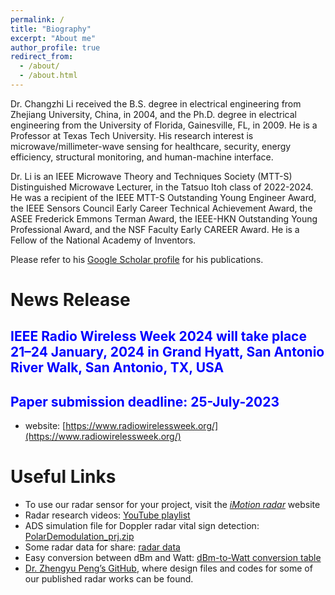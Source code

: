 ```yaml
---
permalink: /
title: "Biography"
excerpt: "About me"
author_profile: true
redirect_from: 
  - /about/
  - /about.html
---
```


Dr. Changzhi Li received the B.S. degree in electrical engineering from Zhejiang University, China, in 2004, and the Ph.D. degree in electrical engineering from the University of Florida, Gainesville, FL, in 2009. He is a Professor at Texas Tech University. His research interest is microwave/millimeter-wave sensing for healthcare, security, energy efficiency, structural monitoring, and human-machine interface.

Dr. Li is an IEEE Microwave Theory and Techniques Society (MTT-S) Distinguished Microwave Lecturer, in the Tatsuo Itoh class of 2022-2024. He was a recipient of the IEEE MTT-S Outstanding Young Engineer Award, the IEEE Sensors Council Early Career Technical Achievement Award, the ASEE Frederick Emmons Terman Award, the IEEE-HKN Outstanding Young Professional Award, and the NSF Faculty Early CAREER Award. He is a Fellow of the National Academy of Inventors.

Please refer to his [Google Scholar profile](http://scholar.google.com/citations?user=Hx6pVv4AAAAJ&hl=en) for his publications.


# News Release

## <span style="color:blue" >IEEE Radio Wireless Week 2024 will take place 21–24 January, 2024 in Grand Hyatt, San Antonio River Walk, San Antonio, TX, USA
## <span style="color:blue" >Paper submission deadline: 25-July-2023
- website: [https://www.radiowirelessweek.org/](https://www.radiowirelessweek.org/)


# Useful Links

- To use our radar sensor for your project, visit the *[iMotion radar](https://sites.google.com/site/imotionradar/home)* website
- Radar research videos: [YouTube playlist](https://www.youtube.com/playlist?list=PL8pR23L-R7oVtj-XsV4Y7dmyFIFfGFw3y) 
- ADS simulation file for Doppler radar vital sign detection: [PolarDemodulation_prj.zip](http://www.webpages.ttu.edu/chali/PolarDemodulation_prj.zip)
- Some radar data for share: [radar data](https://sites.google.com/site/clilabsite/radar-projects/data-share)
- Easy conversion between dBm and Watt: [dBm-to-Watt conversion table](http://www.minicircuits.com/pages/pdfs/dg03-110.pdf)
- [Dr. Zhengyu Peng’s GitHub](https://github.com/rookiepeng?tab=repositories), where design files and codes for some of our published radar works can be found.
